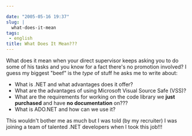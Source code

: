 ```yaml
---

date: "2005-05-16 19:37"
slug: |
  what-does-it-mean
tags:
 - english
title: What Does It Mean???
---
```


What does it mean when your direct supervisor keeps asking you to do
some of his tasks and you know for a fact there's no promotion involved?
I guess my biggest "beef" is the *type* of stuff he asks me to write
about:

-   What is .NET and what advantages does it offer?
-   What are the advantages of using Microsoft Visual Source Safe (VSS)?
-   What are the requirements for working on the code library we **just
    purchased** and have **no documentation** on???
-   What is ADO.NET and how can we use it?

This wouldn't bother me as much but I was told (by my recruiter) I was
joining a team of talented .NET developers when I took this job!!!
